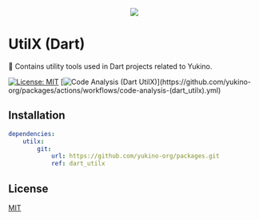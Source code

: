 <p align="center">
    <img src="https://github.com/yukino-org/media/blob/main/images/subbanners/gh-packages-banner.png?raw=true">
</p>

# UtilX (Dart)

🔧 Contains utility tools used in Dart projects related to Yukino.

[![License: MIT](https://img.shields.io/badge/License-MIT-yellow.svg)](https://opensource.org/licenses/MIT)
[![Code Analysis (Dart UtilX)](https://github.com/yukino-org/packages/actions/workflows/code-analysis-(dart_utilx).yml/badge.svg)](https://github.com/yukino-org/packages/actions/workflows/code-analysis-(dart_utilx).yml)

## Installation

```yaml
dependencies:
    utilx:
        git:
            url: https://github.com/yukino-org/packages.git
            ref: dart_utilx
```

## License

[MIT](./LICENSE)
